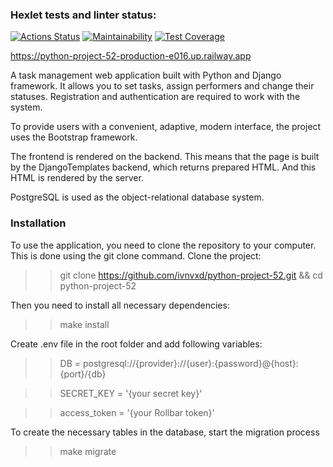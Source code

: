 ### Hexlet tests and linter status:
[![Actions Status](https://github.com/Zlober/python-project-52/workflows/hexlet-check/badge.svg)](https://github.com/Zlober/python-project-52/actions)
[![Maintainability](https://api.codeclimate.com/v1/badges/3620ec03c501f5d4deb1/maintainability)](https://codeclimate.com/github/Zlober/python-project-52/maintainability)
[![Test Coverage](https://api.codeclimate.com/v1/badges/3620ec03c501f5d4deb1/test_coverage)](https://codeclimate.com/github/Zlober/python-project-52/test_coverage)

https://python-project-52-production-e016.up.railway.app

A task management web application built with Python and Django framework. It allows you to set tasks, assign performers and change their statuses. Registration and authentication are required to work with the system.

To provide users with a convenient, adaptive, modern interface, the project uses the Bootstrap framework.

The frontend is rendered on the backend. This means that the page is built by the DjangoTemplates backend, which returns prepared HTML. And this HTML is rendered by the server.

PostgreSQL is used as the object-relational database system.

### Installation
To use the application, you need to clone the repository to your computer. This is done using the git clone command. Clone the project:

>> git clone https://github.com/ivnvxd/python-project-52.git && cd python-project-52

Then you need to install all necessary dependencies:

>> make install

Create .env file in the root folder and add following variables:

>> DB = postgresql://{provider}://{user}:{password}@{host}:{port}/{db}

>> SECRET_KEY = '{your secret key}'

>> access_token = '{your Rollbar token}'

To create the necessary tables in the database, start the migration process
>> make migrate

